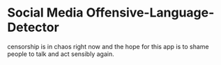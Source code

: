 # Social Media Offensive-Language-Detector
censorship is in chaos right now and the hope for this app is to shame people to talk and act sensibly again.
